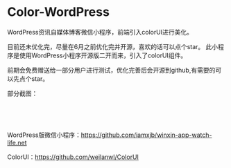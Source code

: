 # Color-WordPress
WordPress资讯自媒体博客微信小程序，前端引入colorUI进行美化。

目前还未优化完，尽量在6月之前优化完并开源，喜欢的话可以点个star。
此小程序是使用WordPress小程序开源版二开而来，引入了colorUI组件。

前期会免费赠送给一部分用户进行测试，优化完善后会开源到github,有需要的可以先点个star。

部分截图：<img class="alignnone size-full wp-image-419" src="https://cdn.wpnicer.com/wp-content/uploads/2019/05/5aeb49a829f909f.jpg" alt=""  /><img class="alignnone size-full wp-image-418" src="https://cdn.wpnicer.com/wp-content/uploads/2019/05/a2677ad0bc03d91.jpg" alt=""  /><img class="alignnone size-full wp-image-417" src="https://cdn.wpnicer.com/wp-content/uploads/2019/05/904df2e9e2fcced.jpg" alt=""  /><img class="alignnone size-full wp-image-416" src="https://cdn.wpnicer.com/wp-content/uploads/2019/05/87c0a6e0ec8fad2.jpg" alt=""  /><img class="alignnone size-full wp-image-415" src="https://cdn.wpnicer.com/wp-content/uploads/2019/05/e7178c59ebf620b.jpg" alt=""  /><img class="alignnone size-full wp-image-420" src="https://cdn.wpnicer.com/wp-content/uploads/2019/05/604b5c090daaad8.png" alt=""/><img class="alignnone size-full wp-image-414" src="https://cdn.wpnicer.com/wp-content/uploads/2019/05/414b12a7efa3cff.jpg" alt=""  /><img class="alignnone size-full wp-image-413" src="https://cdn.wpnicer.com/wp-content/uploads/2019/05/742609f8658205b.jpg" alt=""  />

&nbsp;

&nbsp;

WordPress版微信小程序：https://github.com/iamxjb/winxin-app-watch-life.net

ColorUI：https://github.com/weilanwl/ColorUI

 


